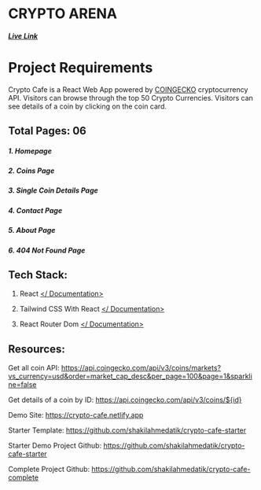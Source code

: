 # CRYPTO ARENA
##### [Live Link](https://crypto-arena-2903-0304-2022-cs31.netlify.app/)

# Project Requirements

Crypto Cafe is a React Web App powered by [COINGECKO](https://www.coingecko.com/en/api/documentation) cryptocurrency API. Visitors can browse through the top 50 Crypto Currencies. Visitors can see details of a coin by clicking on the coin card.

## Total Pages: 06
##### 1. Homepage
##### 2. Coins Page
##### 3. Single Coin Details Page
##### 4. Contact Page
##### 5. About Page
##### 6. 404 Not Found Page


## Tech Stack:

1.  React [</ Documentation>](https://reactjs.org/docs/getting-started.html)
    
2.  Tailwind CSS With React [</ Documentation>](https://tailwindcss.com/docs/guides/create-react-app)
    
3.  React Router Dom [</ Documentation>](https://reactrouter.com/docs/en/v6/getting-started/overview)



## Resources:

Get all coin API: https://api.coingecko.com/api/v3/coins/markets?vs_currency=usd&order=market_cap_desc&per_page=100&page=1&sparkline=false

Get details of a coin by ID: https://api.coingecko.com/api/v3/coins/${id}

Demo Site: https://crypto-cafe.netlify.app

Starter Template: https://github.com/shakilahmedatik/crypto-cafe-starter

Starter Demo Project Github: https://github.com/shakilahmedatik/crypto-cafe-starter

Complete Project Github: https://github.com/shakilahmedatik/crypto-cafe-complete


